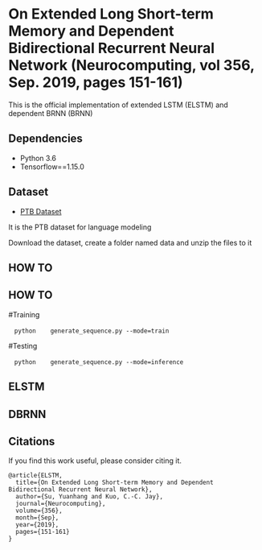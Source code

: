 # On Extended Long Short-term Memory and Dependent Bidirectional Recurrent Neural Network (Neurocomputing, vol 356, Sep. 2019, pages 151-161)

This is the official implementation of extended LSTM (ELSTM) and dependent BRNN (BRNN)

## Dependencies
* Python 3.6
* Tensorflow==1.15.0

## Dataset
* [PTB Dataset](https://drive.google.com/file/d/1kS9Rola_lYy-r8MHqnuZOT775R1yGLkK/view?usp=sharing)

It is the PTB dataset for language modeling

Download the dataset, create a folder named data and unzip the files to it

## HOW TO

## HOW TO

#Training

    ```python
    generate_sequence.py --mode=train
    ```

#Testing

    ```python
    generate_sequence.py --mode=inference
    ```

## ELSTM

<ELSTM src="ELSTM.png" width="200">

## DBRNN
<DBRNN src="DBRNN.png" width="200">

## Citations
If you find this work useful, please consider citing it.
```
@article{ELSTM,
  title={On Extended Long Short-term Memory and Dependent Bidirectional Recurrent Neural Network},
  author={Su, Yuanhang and Kuo, C.-C. Jay},
  journal={Neurocomputing},
  volume={356},
  month={Sep},
  year={2019},
  pages={151-161}
}
```
